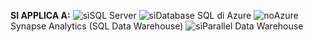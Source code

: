 <Token>**SI APPLICA A:** ![sì](media/yes.png)SQL Server ![sì](media/yes.png)Database SQL di Azure ![no](media/no.png)Azure Synapse Analytics (SQL Data Warehouse) ![sì](media/yes.png)Parallel Data Warehouse </Token>
